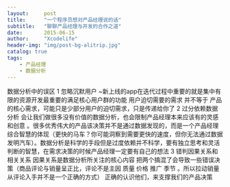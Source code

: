 ```yaml
---
layout:     post
title:      "一个程序员想对产品经理说的话"
subtitle:   "聊聊产品经理与开发的合作之道"
date:       2015-06-15
author:     "Xcodelife"
header-img: "img/post-bg-alitrip.jpg"
catalog: true
tags:
    - 产品经理
    - 数据分析
---
```


数据分析中的误区
1 忽略沉默用户
~新上线的app在迭代过程中重要的就是集中有限的资源开发最重要的满足核心用户群的功能
用户迫切需要的需求 并不等于 产品的核心需求，可能只是少部分用户的迫切需求，只是传递给你了
2 过分依赖数据分析
会让我们做很多没有价值的数据分析，也会限制产品经理本来应该有的灵感和创意 。很多优秀伟大的产品该决策并不是通过数据发现的，而是一个产品经理综合智慧的体现（更快的马车？你可能洞察到需要更快的速度，但你无法通过数据发明汽车）。数据分析是科学的手段但是过度依赖并不科学，要有独立思考和灵活判断的智慧，在需求决策的时候产品经理一定要有自己的想法
3 错判因果关系和相关关系
因果关系是数据分析所关注的核心内容
把两个搞混了会导致一些错误决策（商品评论与销量呈正比，评论不是主因 质量 价格 推广 季节 。所以拉动销量从评论入手并不是一个正确的方式）
正确的认识他们，来支撑我们的产品决策












